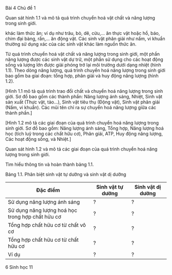Bài 4
Chủ đề 1

Quan sát hình 1.1 và mô tả quá trình chuyển hoá vật chất và năng lượng trong sinh giới.

khác làm thức ăn; ví dụ như trâu, bò, dê, cừu,... ăn thực vật hoặc hổ, báo, chim đại bàng, rắn,... ăn động vật. Các sinh vật phân giải như nấm, vi khuẩn thường sử dụng xác của các sinh vật khác làm nguồn thức ăn.

Từ quá trình chuyển hoá vật chất và năng lượng trong sinh giới, một phần năng lượng được các sinh vật dự trữ, một phần sử dụng cho các hoạt động sống và lượng lớn được giải phóng trở lại môi trường dưới dạng nhiệt (hình 1.1). Theo dòng năng lượng, quá trình chuyển hoá năng lượng trong sinh giới bao gồm ba giai đoạn: tổng hợp, phân giải và huy động năng lượng (hình 1.2).

[Hình 1.1 mô tả quá trình trao đổi chất và chuyển hoá năng lượng trong sinh giới. Sơ đồ bao gồm các thành phần: Năng lượng ánh sáng, Nhiệt, Sinh vật sản xuất (Thực vật, tảo...), Sinh vật tiêu thụ (Động vật), Sinh vật phân giải (Nấm, vi khuẩn). Các mũi tên chỉ ra sự chuyển hoá năng lượng giữa các thành phần.]

[Hình 1.2 mô tả các giai đoạn của quá trình chuyển hoá năng lượng trong sinh giới. Sơ đồ bao gồm: Năng lượng ánh sáng, Tổng hợp, Năng lượng hoá học (tích luỹ trong các chất hữu cơ), Phân giải, ATP, Huy động năng lượng, Các hoạt động sống, và Nhiệt.]

Quan sát hình 1.2 và mô tả các giai đoạn của quá trình chuyển hoá năng lượng trong sinh giới.

Tìm hiểu thông tin và hoàn thành bảng 1.1.

Bảng 1.1. Phân biệt sinh vật tự dưỡng và sinh vật dị dưỡng

Đặc điểm | Sinh vật tự dưỡng | Sinh vật dị dưỡng
--- | --- | ---
Sử dụng năng lượng ánh sáng | ? | ?
Sử dụng năng lượng hoá học trong hợp chất hữu cơ | ? | ?
Tổng hợp chất hữu cơ từ chất vô cơ | ? | ?
Tổng hợp chất hữu cơ từ chất hữu cơ | ? | ?
Ví dụ | ? | ?

6 Sinh học 11